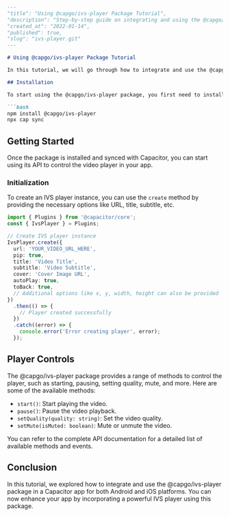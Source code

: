 ```markdown
---
"title": "Using @capgo/ivs-player Package Tutorial",
"description": "Step-by-step guide on integrating and using the @capgo/ivs-player package in your Capacitor app for Android and iOS.",
"created_at": "2022-01-14",
"published": true,
"slug": "ivs-player.git"
---

# Using @capgo/ivs-player Package Tutorial

In this tutorial, we will go through how to integrate and use the @capgo/ivs-player package in your Capacitor app for both Android and iOS platforms.

## Installation

To start using the @capgo/ivs-player package, you first need to install it using npm and then sync it with Capacitor. Run the following commands in your terminal:

```bash
npm install @capgo/ivs-player
npx cap sync
```

## Getting Started

Once the package is installed and synced with Capacitor, you can start using its API to control the video player in your app.

### Initialization

To create an IVS player instance, you can use the `create` method by providing the necessary options like URL, title, subtitle, etc.

```typescript
import { Plugins } from '@capacitor/core';
const { IvsPlayer } = Plugins;

// Create IVS player instance
IvsPlayer.create({
  url: 'YOUR_VIDEO_URL_HERE',
  pip: true,
  title: 'Video Title',
  subtitle: 'Video Subtitle',
  cover: 'Cover Image URL',
  autoPlay: true,
  toBack: true,
  // Additional options like x, y, width, height can also be provided
})
  .then(() => {
    // Player created successfully
  })
  .catch((error) => {
    console.error('Error creating player', error);
  });
```

## Player Controls

The @capgo/ivs-player package provides a range of methods to control the player, such as starting, pausing, setting quality, mute, and more. Here are some of the available methods:

- `start()`: Start playing the video.
- `pause()`: Pause the video playback.
- `setQuality(quality: string)`: Set the video quality.
- `setMute(isMuted: boolean)`: Mute or unmute the video.

You can refer to the complete API documentation for a detailed list of available methods and events.

## Conclusion

In this tutorial, we explored how to integrate and use the @capgo/ivs-player package in a Capacitor app for both Android and iOS platforms. You can now enhance your app by incorporating a powerful IVS player using this package.
``` 
```